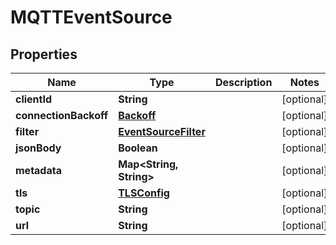 

# MQTTEventSource

## Properties

Name | Type | Description | Notes
------------ | ------------- | ------------- | -------------
**clientId** | **String** |  |  [optional]
**connectionBackoff** | [**Backoff**](Backoff.md) |  |  [optional]
**filter** | [**EventSourceFilter**](EventSourceFilter.md) |  |  [optional]
**jsonBody** | **Boolean** |  |  [optional]
**metadata** | **Map&lt;String, String&gt;** |  |  [optional]
**tls** | [**TLSConfig**](TLSConfig.md) |  |  [optional]
**topic** | **String** |  |  [optional]
**url** | **String** |  |  [optional]



